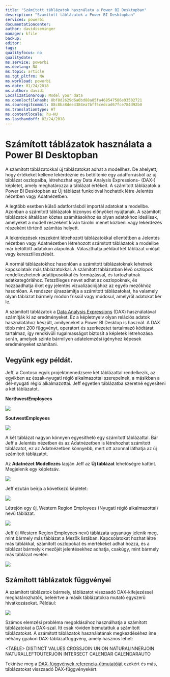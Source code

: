```yaml
---
title: "Számított táblázatok használata a Power BI Desktopban"
description: "Számított táblázatok a Power BI Desktopban"
services: powerbi
documentationcenter: 
author: davidiseminger
manager: kfile
backup: 
editor: 
tags: 
qualityfocus: no
qualitydate: 
ms.service: powerbi
ms.devlang: NA
ms.topic: article
ms.tgt_pltfrm: NA
ms.workload: powerbi
ms.date: 01/24/2018
ms.author: davidi
LocalizationGroup: Model your data
ms.openlocfilehash: 8bf8d2629d6a0bd88a85fa468547586e93502721
ms.sourcegitcommit: 88c8ba8dee4384ea7bff5cedcad67fce784d92b0
ms.translationtype: HT
ms.contentlocale: hu-HU
ms.lasthandoff: 02/24/2018
---
```

# <a name="using-calculated-tables-in-power-bi-desktop"></a>Számított táblázatok használata a Power BI Desktopban
A számított táblázatokkal új táblázatokat adhat a modellhez. De ahelyett, hogy értékeket kellene lekérdeznie és betöltenie egy adatforrásból az új táblázat oszlopaiba, létrehozhat egy Data Analysis Expressions- (DAX-) képletet, amely meghatározza a táblázat értékeit. A számított táblázatok a Power BI Desktopban az Új táblázat funkcióval hozhatók létre Jelentés nézetben vagy Adatnézetben.

A legtöbb esetben külső adatforrásból importál adatokat a modellbe. Azonban a számított táblázatok bizonyos előnyöket nyújtanak. A számított táblázatok általában köztes számításokhoz és olyan adatokhoz ideálisak, amelyeket a modell részeként kíván tárolni menet közbeni vagy lekérdezés részeként történő számítás helyett.

A lekérdezések részeként létrehozott táblázatokkal ellentétben a Jelentés nézetben vagy Adatnézetben létrehozott számított táblázatok a modellbe már betöltött adatokon alapulnak. Választhatja például két táblázat unióját vagy keresztillesztését.

A normál táblázatokhoz hasonlóan a számított táblázatoknak lehetnek kapcsolataik más táblázatokkal. A számított táblázatban lévő oszlopok rendelkezhetnek adattípusokkal és formázással, és tartozhatnak adatkategóriához. Tetszőleges nevet adhat az oszlopoknak, és hozzáadhatja őket egy jelentés vizualizációjához az egyéb mezőkhöz hasonlóan. A rendszer újraszámítja a számított táblázatokat, ha valamely olyan táblázat bármely módon frissül vagy módosul, amelyről adatokat kér le.

A számított táblázatok a [Data Analysis Expressions](https://msdn.microsoft.com/library/gg413422.aspx) (DAX) használatával számítják ki az eredményeket. Ez a képletnyelv olyan relációs adatok használatához készült, amilyeneket a Power BI Desktop is használ. A DAX több mint 200 függvényt, operátort és szerkezetet tartalmazó kódtárat tartalmaz, így rendkívüli rugalmasságot biztosít a képletek létrehozása során, amelyek szinte bármilyen adatelemzési igényhez képesek eredményeket számítani.

## <a name="lets-look-at-an-example"></a>Vegyünk egy példát.
Jeff, a Contoso egyik projektmenedzsere két táblázattal rendelkezik, az egyikben az észak-nyugati régió alkalmazottai szerepelnek, a másikban a dél-nyugati régió alkalmazottai. Jeff egyetlen táblázatba szeretné egyesíteni a két táblázatot.

**NorthwestEmployees**

 ![](media/desktop-calculated-tables/calctables_nwempl.png)

**SoutwestEmployees**

 ![](media/desktop-calculated-tables/calctables_swempl.png)

A két táblázat nagyon könnyen egyesíthető egy számított táblázattal. Bár Jeff a Jelentés nézetben és az Adatnézetben is létrehozhat számított táblázatot, ez az Adatnézetben könnyebb, mert ott azonnal láthatja az új számított táblázatot.

Az **Adatnézet** **Modellezés** lapján Jeff az **Új táblázat** lehetőségre kattint. Megjelenik egy képletsáv.

 ![](media/desktop-calculated-tables/calctables_formulabarempty.png)

Jeff ezután beírja a következő képletet:

 ![](media/desktop-calculated-tables/calctables_formulabarformula.png)

Létrejön egy új, Western Region Employees (Nyugati régió alkalmazottai) nevű táblázat.

 ![](media/desktop-calculated-tables/calctables_westregionempl.png)

Jeff új Western Region Employees nevű táblázata ugyanúgy jelenik meg, mint bármely más táblázat a Mezők listában. Kapcsolatokat hozhat létre más táblákkal, számított oszlopokat és mértékeket adhat hozzá, és a táblázat bármelyik mezőjét jelentésekhez adhatja, csakúgy, mint bármely más táblázat esetén.

 ![](media/desktop-calculated-tables/calctables_fieldlist.png)

## <a name="functions-for-calculated-tables"></a>Számított táblázatok függvényei
A számított táblázatok bármely, táblázatot visszaadó DAX-kifejezéssel meghatározhatók, beleértve a másik táblázatokra mutató egyszerű hivatkozásokat. Például:

 ![](media/desktop-calculated-tables/calctables_formulabarsimpleformula.png)

Számos elemzési probléma megoldásához használhatja a számított táblázatokat a DAX-szal. Itt csak röviden bemutattuk a számított táblázatokat. A számított táblázatok használatának megkezdéséhez íme néhány gyakori DAX-táblázatfüggvény, amely hasznos lehet:

&lt;TABLE&gt; DISTINCT VALUES CROSSJOIN UNION NATURALINNERJOIN NATURALLEFTOUTERJOIN INTERSECT CALENDAR CALENDARAUTO

Tekintse meg a [DAX-függvények referencia-útmutatóját](https://msdn.microsoft.com/ee634396.aspx) ezekért és más, táblázatokat visszaadó DAX-függvényekért.

